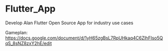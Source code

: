 # Flutter_App
Develop Alan Flutter Open Source App for industry use cases

Gameplan: https://docs.google.com/document/d/1yH65zgBsL7RpUHkaq4C6ZlhFIso5QqS_8sNZ8zxY2hE/edit
